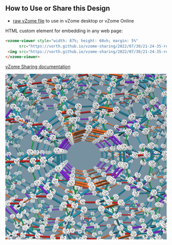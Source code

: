 
## How to Use or Share this Design

 - [raw vZome file](<https://raw.githubusercontent.com/vorth/vzome-sharing/main/2022/07/30/21-24-35-red-stretch-H4-1100/red-stretch-H4-1100.vZome>) to use in vZome desktop or vZome Online
 
 HTML custom element for embedding in any web page:
 ```html
<vzome-viewer style="width: 87%; height: 60vh; margin: 5%"
       src="https://vorth.github.io/vzome-sharing/2022/07/30/21-24-35-red-stretch-H4-1100/red-stretch-H4-1100.vZome" >
  <img src="https://vorth.github.io/vzome-sharing/2022/07/30/21-24-35-red-stretch-H4-1100/red-stretch-H4-1100.png" />
</vzome-viewer>
 ```

[vZome Sharing documentation](https://vzome.github.io/vzome/sharing.html#how-it-works)

![Image](<red-stretch-H4-1100.png>)

